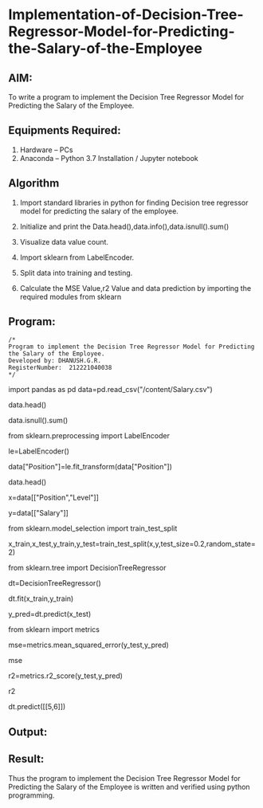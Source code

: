 # Implementation-of-Decision-Tree-Regressor-Model-for-Predicting-the-Salary-of-the-Employee

## AIM:
To write a program to implement the Decision Tree Regressor Model for Predicting the Salary of the Employee.

## Equipments Required:
1. Hardware – PCs
2. Anaconda – Python 3.7 Installation / Jupyter notebook

## Algorithm
1. Import standard libraries in python for finding Decision tree regressor model for predicting the salary of the employee.
2. Initialize and print the Data.head(),data.info(),data.isnull().sum()

3. Visualize data value count.

4. Import sklearn from LabelEncoder.

5. Split data into training and testing.

6. Calculate the MSE Value,r2 Value and data prediction by importing the required modules from sklearn





## Program:
```
/*
Program to implement the Decision Tree Regressor Model for Predicting the Salary of the Employee.
Developed by: DHANUSH.G.R.
RegisterNumber:  212221040038
*/
```

import pandas as pd
data=pd.read_csv("/content/Salary.csv")

data.head()

data.isnull().sum()

from sklearn.preprocessing import LabelEncoder

le=LabelEncoder()

data["Position"]=le.fit_transform(data["Position"])

data.head()

x=data[["Position","Level"]]

y=data[["Salary"]]


from sklearn.model_selection import train_test_split

x_train,x_test,y_train,y_test=train_test_split(x,y,test_size=0.2,random_state=2)

from sklearn.tree import DecisionTreeRegressor

dt=DecisionTreeRegressor()

dt.fit(x_train,y_train)

y_pred=dt.predict(x_test)

from sklearn import metrics

mse=metrics.mean_squared_error(y_test,y_pred)

mse

r2=metrics.r2_score(y_test,y_pred)

r2

dt.predict([[5,6]])


## Output:


## Result:
Thus the program to implement the Decision Tree Regressor Model for Predicting the Salary of the Employee is written and verified using python programming.
